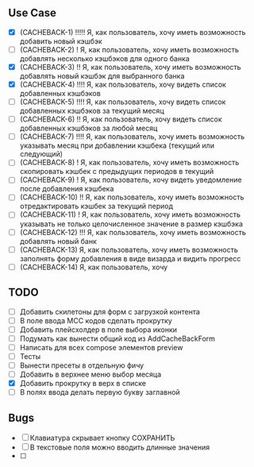 ## Use Case
 - [x] (CACHEBACK-1) !!!!! Я, как пользователь, хочу иметь возможность добавить новый кэшбэк
 - [ ] (CACHEBACK-2) ! Я, как пользователь, хочу иметь возможность добавлять несколько кэшбэков для одного банка
 - [x] (CACHEBACK-3) !! Я, как пользователь, хочу иметь возможность добавлять новый кэшбэк для выбранного банка
 - [x] (CACHEBACK-4) !!!! Я, как пользователь, хочу видеть список добавленных кэшбэков
 - [ ] (CACHEBACK-5) !!!! Я, как пользователь, хочу видеть список добавленных кэшбэков за текущий месяц
 - [ ] (CACHEBACK-6) !! Я, как пользователь, хочу видеть список добавленных кэшбэков за любой месяц
 - [ ] (CACHEBACK-7) !!!! Я, как пользователь, хочу иметь возможность указывать месяц при добавлении кэшбека (текущий или следующий)
 - [ ] (CACHEBACK-8) ! Я, как пользователь, хочу иметь возможность скопировать кэшбек с предыдущих периодов в текущий
 - [ ] (CACHEBACK-9) ! Я, как пользователь, хочу видеть уведомление после добавления кэшбека
 - [ ] (CACHEBACK-10) !! Я, как пользователь, хочу иметь возможность отредактировать кэшбек за текущий период
 - [ ] (CACHEBACK-11) ! Я, как пользователь, хочу иметь возможность указывать не только целочисленное значение в размер кэшбэка
 - [ ] (CACHEBACK-12) !!! Я, как пользователь, хочу иметь возможность добавлять новый банк
 - [ ] (CACHEBACK-13) Я, как пользователь, хочу иметь возможность заполнять форму добавления в виде визарда и видить прогресс 
 - [ ] (CACHEBACK-14) Я, как пользователь, хочу

## TODO
 - [ ] Добавить скилетоны для форм с загрузкой контента  
 - [ ] В поле ввода MCC кодов сделать прокрутку
 - [ ] Добавить плейсхолдер в поле выбора иконки
 - [ ] Подумать как вынести общий код из AddCacheBackForm
 - [ ] Написать для всех compose элементов preview
 - [ ] Тесты
 - [ ] Вынести пресеты в отдельную фичу
 - [ ] Добавить в верхнее меню выбор месяца
 - [x] Добавить прокрутку в верх в списке
 - [ ] В полях ввода делать первую букву заглавной

## Bugs
 - [ ] Клавиатура скрывает кнопку СОХРАНИТЬ
 - [ ] В текстовые поля можно вводить длинные значения
 - [ ] 